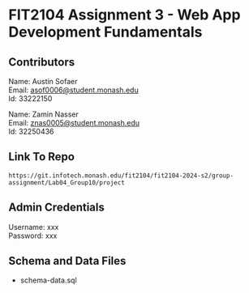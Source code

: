 # FIT2104 Assignment 3 - Web App Development Fundamentals

## Contributors

Name: Austin Sofaer  
Email: asof0006@student.monash.edu  
Id: 33222150

Name: Zamin Nasser  
Email: znas0005@student.monash.edu  
Id: 32250436

## Link To Repo

`https://git.infotech.monash.edu/fit2104/fit2104-2024-s2/group-assignment/Lab04_Group10/project`

## Admin Credentials

Username: xxx  
Password: xxx

## Schema and Data Files

- schema-data.sql
